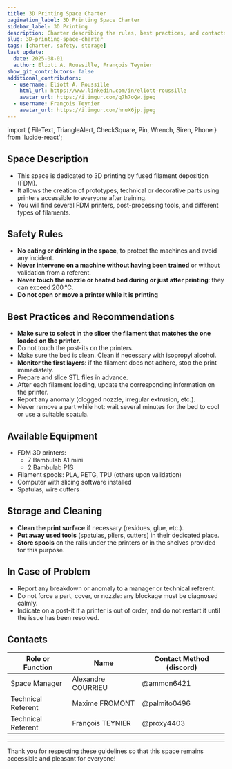 ```yaml
---
title: 3D Printing Space Charter
pagination_label: 3D Printing Space Charter
sidebar_label: 3D Printing
description: Charter describing the rules, best practices, and contacts for the DeVinci Fablab 3D printing space.
slug: 3D-printing-space-charter
tags: [charter, safety, storage]
last_update:
  date: 2025-08-01
  author: Eliott A. Roussille, François Teynier
show_git_contributors: false
additional_contributors:
  - username: Eliott A. Roussille
    html_url: https://www.linkedin.com/in/eliott-roussille
    avatar_url: https://i.imgur.com/q7h7oQw.jpeg
  - username: François Teynier
    avatar_url: https://i.imgur.com/hnuX6jp.jpeg
---
```


import { FileText, TriangleAlert, CheckSquare, Pin, Wrench, Siren, Phone } from 'lucide-react';

## <FileText /> Space Description

- This space is dedicated to 3D printing by fused filament deposition (FDM).
- It allows the creation of prototypes, technical or decorative parts using printers accessible to everyone after training.
- You will find several FDM printers, post-processing tools, and different types of filaments.

## <TriangleAlert /> Safety Rules

- **No eating or drinking in the space**, to protect the machines and avoid any incident.
- **Never intervene on a machine without having been trained** or without validation from a referent.
- **Never touch the nozzle or heated bed during or just after printing**: they can exceed 200 °C.
- **Do not open or move a printer while it is printing**

## <CheckSquare /> Best Practices and Recommendations

- **Make sure to select in the slicer the filament that matches the one loaded on the printer**.
- Do not touch the post-its on the printers.
- Make sure the bed is clean. Clean if necessary with isopropyl alcohol.
- **Monitor the first layers**: if the filament does not adhere, stop the print immediately.
- Prepare and slice STL files in advance.
- After each filament loading, update the corresponding information on the printer.
- Report any anomaly (clogged nozzle, irregular extrusion, etc.).
- Never remove a part while hot: wait several minutes for the bed to cool or use a suitable spatula.

## <Wrench /> Available Equipment

- FDM 3D printers:
  - 7 Bambulab A1 mini
  - 2 Bambulab P1S
- Filament spools: PLA, PETG, TPU (others upon validation)
- Computer with slicing software installed
- Spatulas, wire cutters

## <Pin /> Storage and Cleaning

- **Clean the print surface** if necessary (residues, glue, etc.).
- **Put away used tools** (spatulas, pliers, cutters) in their dedicated place.
- **Store spools** on the rails under the printers or in the shelves provided for this purpose.

## <Siren /> In Case of Problem

- Report any breakdown or anomaly to a manager or technical referent.
- Do not force a part, cover, or nozzle: any blockage must be diagnosed calmly.
- Indicate on a post-it if a printer is out of order, and do not restart it until the issue has been resolved.

## <Phone /> Contacts

| Role or Function   | Name               | Contact Method (discord) |
| ------------------ | ------------------ | ------------------------ |
| Space Manager      | Alexandre COURRIEU | @ammon6421               |
| Technical Referent | Maxime FROMONT     | @palmito0496             |
| Technical Referent | François TEYNIER   | @proxy4403               |

---

Thank you for respecting these guidelines so that this space remains accessible and pleasant for everyone!
